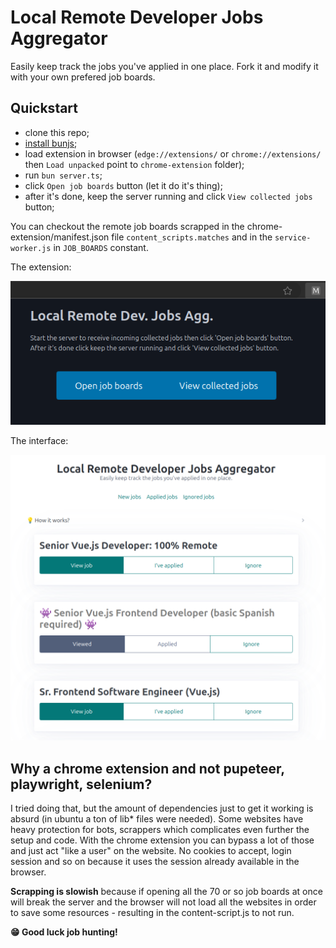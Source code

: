 # Local Remote Developer Jobs Aggregator

Easily keep track the jobs you've applied in one place. 
Fork it and modify it with your own prefered job boards.


## Quickstart

- clone this repo;
- [install bunjs](https://bun.sh/docs/installation);
- load extension in browser (`edge://extensions/` or `chrome://extensions/` then `Load unpacked` point to `chrome-extension` folder);
- run `bun server.ts`;
- click `Open job boards` button (let it do it's thing);
- after it's done, keep the server running and click `View collected jobs` button;

You can checkout the remote job boards scrapped in the chrome-extension/manifest.json file `content_scripts.matches` and in the `service-worker.js` in `JOB_BOARDS` constant.

The extension:

![](./pics/ext.png)

The interface:

![](.//pics/ui.png)



## Why a chrome extension and not pupeteer, playwright, selenium?

I tried doing that, but the amount of dependencies just to get it working is absurd (in ubuntu a ton of lib* files were needed).
Some websites have heavy protection for bots, scrappers which complicates even further the setup and code.
With the chrome extension you can bypass a lot of those and just act "like a user" on the website.
No cookies to accept, login session and so on because it uses the session already available in the browser.

**Scrapping is slowish** because if opening all the 70 or so job boards at once will break the server and the browser will not load all the websites in order to save some resources - resulting in the content-script.js to not run. 



**😁 Good luck job hunting!**
